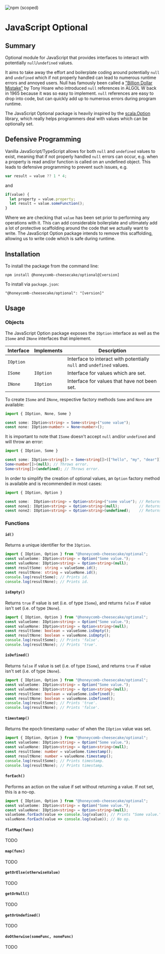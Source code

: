 ![npm (scoped)](https://img.shields.io/npm/v/@honeycomb-cheesecake/optional?style=for-the-badge)

# JavaScript Optional

## Summary

Optional module for JavaScript that provides interfaces to interact with potentially `null`/`undefined` values.

It aims to take away the effort and boilerplate coding around potentially `null` and `undefined` which if not properly handled can lead to numerous runtime errors and annoyed users. Null has famously been called a ["Billion Dollar Mistake"](https://www.infoq.com/presentations/Null-References-The-Billion-Dollar-Mistake-Tony-Hoare/) by Tony Hoare who introduced `null` references in ALGOL W back in 1965 because it was so easy to implement. `null` references are easy to drop into code, but can quickly add up to numerous errors during program runtime.

The JavaScript Optional package is heavily inspired by the [scala.Option](https://www.scala-lang.org/api/current/scala/Option.html) library, which really helps programmers deal with values which can be optionally set.

## Defensive Programming

Vanilla JavaScript/TypeScript allows for both `null` and `undefined` values to exist, meaning that if not properly handled `null` errors can occur, e.g. when a property is read and/or function is called on an undefined object. This leads to defensive programming to prevent such issues, e.g.

```typescript
var result = value ?? 1 * 4;
```

and

```typescript
if(value) {
  let property = value.property;
  let result = value.someFunction();
}
```

Where we are checking that `value` has been set prior to performing any operations with it. This can add considerable boilerplate and ultimately add a lot of protective scaffolding around the code that we actually want to write. The JavaScript Option package intends to remove this scaffolding, allowing us to write code which is safe during runtime.

## Installation

To install the package from the command line:

```
npm install @honeycomb-cheesecake/optional@[version]
```

To install via `package.json`:

```
"@honeycomb-cheesecake/optional": "[version]"
```

## Usage

### Objects

The JavaScript Option package exposes the `IOption` interface as well as the `ISome` and `INone` interfaces that implement.

| Interface | Implements | Description |
| --------- | ---------- | ----------- |
| `IOption` | | Interface to interact with potentially `null` and `undefined` values. |
| `ISome` | `IOption` | Interface for values which are set. |
| `INone` | `IOption` | Interface for values that have not been set. |

To create `ISome` and `INone`, respective factory methods `Some` and `None` are available:

```typescript
import { IOption, None, Some }

const some: IOption<string> = Some<string>("some value");
const none: IOption<number> = None<number>();
```

It is important to note that `ISome` doesn't accept `null` and/or `undefined` and will throw an error:

```typescript
import { IOption, Some }

const some: IOption<string[]> = Some<string[]>(["hello", "my", "dear"]); // Okay
Some<number[]>(null); // Throws error.
Some<string[]>(undefined); // Throws error.
```

In order to simplify the creation of optional values, an `Option` factory method is available and is recommended in most cases:

```typescript
import { IOption, Option }

const some:  IOption<string> = Option<string>("some value"); // Returns an ISome<string>.
const none1: IOption<string> = Option<string>(null);         // Returns an INone<string>.
const none2: IOption<string> = Option<string>(undefined);    // Returns an INone<string>.
```

### Functions

#### `id()`

Returns a unique identifier for the `IOption`.

```typescript
import { IOption, Option } from "@honeycomb-cheesecake/optional";
const valueSome: IOption<string> = Option("Some value.");
const valueNone: IOption<string> = Option<string>(null);
const resultSome: string = valueSome.id();
const resultNone: string = valueNone.id();
console.log(resultSome); // Prints id.
console.log(resultNone); // Prints id.
```

#### `isEmpty()`

Returns `true` if value is set (i.e. of type `ISome`), and returns `false` if value isn't set (i.e. of type `INone`).

```typescript
import { IOption, Option } from "@honeycomb-cheesecake/optional";
const valueSome: IOption<string> = Option("Some value.");
const valueNone: IOption<string> = Option<string>(null);
const resultSome: boolean = valueSome.isEmpty();
const resultNone: boolean = valueNone.isEmpty();
console.log(resultSome); // Prints 'false'.
console.log(resultNone); // Prints 'true'.
```

#### `isDefined()`

Returns `false` if value is set (i.e. of type `ISome`), and returns `true` if value isn't set (i.e. of type `INone`).

```typescript
import { IOption, Option } from "@honeycomb-cheesecake/optional";
const valueSome: IOption<string> = Option("Some value.");
const valueNone: IOption<string> = Option<string>(null);
const resultSome: boolean = valueSome.isDefined();
const resultNone: boolean = valueNone.isDefined();
console.log(resultSome); // Prints 'true'.
console.log(resultNone); // Prints 'false'.
```

#### `timestamp()`

Returns the epoch timestamp `number` of when the `IOption` value was set.

```typescript
import { IOption, Option } from "@honeycomb-cheesecake/optional";
const valueSome: IOption<string> = Option("Some value.");
const valueNone: IOption<string> = Option<string>(null);
const resultSome: number = valueSome.timestamp();
const resultNone: number = valueNone.timestamp();
console.log(resultSome); // Prints timestamp.
console.log(resultNone); // Prints timestamp.
```

#### `forEach()`

Performs an action on the value if set without returning a value. If not set, this is a no-op.

```typescript
import { IOption, Option } from "@honeycomb-cheesecake/optional";
const valueSome: IOption<string> = Option("Some value.");
const valueNone: IOption<string> = Option<string>(null);
valueSome.forEach(value => console.log(value)); // Prints "Some value.".
valueNone.forEach(value => console.log(value)); // No op.
```

#### `flatMap(func)`

TODO

#### `map(func)`

TODO

#### `getOrElse(otherwiseValue)`

TODO

#### `getOrNull()`

TODO

#### `getOrUndefined()`

TODO

#### `doOtherwise(someFunc, noneFunc)`

TODO
